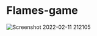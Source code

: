 # Flames-game
![Screenshot 2022-02-11 212105](https://user-images.githubusercontent.com/86012289/153629362-1765d3de-cd40-4cb1-942f-83b877016a8a.png)
